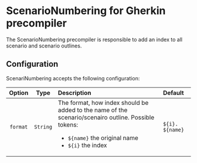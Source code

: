 # ScenarioNumbering for Gherkin precompiler

The ScenarioNumbering precompiler is responsible to add an index to all scenario and scenario outlines.

## Configuration

ScenariNumbering accepts the following configuration:

| Option | Type | Description | Default |
|:------:|:----:|:------------|:--------|
| `format` | `String` | The format, how index should be added to the name of the scenario/scenairo outline. Possible tokens: <ul><li>`${name}` the original name</li><li>`${i}` the index</li></ul> | `${i}. ${name}` |